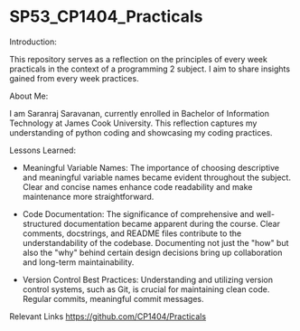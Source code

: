 # SP53_CP1404_Practicals

Introduction:

This repository serves as a reflection on the principles of every week practicals in the context of a programming 2 subject. I aim to share insights gained from every week  practices.

About Me:

I am Saranraj Saravanan, currently enrolled in Bachelor of Information Technology at James Cook University. This reflection captures my understanding of python coding and showcasing my coding practices.

Lessons Learned:

- Meaningful Variable Names: The importance of choosing descriptive and meaningful variable names became evident throughout the subject. Clear and concise names enhance code readability and make maintenance more straightforward.

- Code Documentation: The significance of comprehensive and well-structured documentation became apparent during the course. Clear comments, docstrings, and README files contribute to the understandability of the codebase. Documenting not just the "how" but also the "why" behind certain design decisions bring up collaboration and long-term maintainability.

- Version Control Best Practices: Understanding and utilizing version control systems, such as Git, is crucial for maintaining clean code. Regular commits, meaningful commit messages.

Relevant Links
https://github.com/CP1404/Practicals
